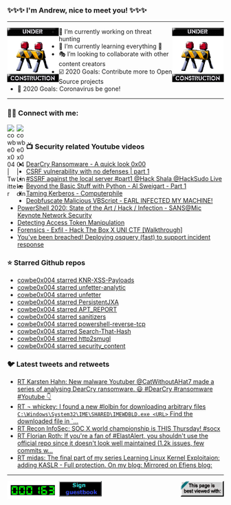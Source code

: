 ### ✨✨✨ I'm Andrew, nice to meet you! ✨✨✨

---
<img align="left" width="120px" src="https://raw.githubusercontent.com/cowbe0x004/cowbe0x004/master/images/image004.gif" />
<img align="right" width="120px" src="https://raw.githubusercontent.com/cowbe0x004/cowbe0x004/master/images/image004.gif" />

- 📖 I’m currently working on threat hunting
- 📘 I’m currently learning everything 🤣
- 🎭 I’m looking to collaborate with other content creators
- ☑️ 2020 Goals: Contribute more to Open Source projects
- 🦠 2020 Goals: Coronavirus be gone!

---

### 🤝🏽 Connect with me:
[<img align="left" alt="cowbe0x004 | Twitter" width="22px" src="https://cdn.jsdelivr.net/npm/simple-icons@v3/icons/twitter.svg" />][twitter]
[<img align="left" alt="cowbe0x004 | LinkedIn" width="22px" src="https://cdn.jsdelivr.net/npm/simple-icons@v3/icons/linkedin.svg" />][linkedin]

<!--
[<img align="left" alt="cowbe0x004.com" width="22px" src="https://raw.githubusercontent.com/iconic/open-iconic/master/svg/globe.svg" />][website]
[<img align="left" alt="cowbe0x004 | YouTube" width="22px" src="https://cdn.jsdelivr.net/npm/simple-icons@v3/icons/youtube.svg" />][youtube]
[<img align="left" alt="cowbe0x004 | Instagram" width="22px" src="https://cdn.jsdelivr.net/npm/simple-icons@v3/icons/instagram.svg" />][instagram]
-->

<br />

### 📺 Security related Youtube videos
<!-- YOUTUBE:START -->
- [DearCry Ransomware - A quick look 0x00](https://www.youtube.com/watch?v=qmCjtigVVR0)
- [CSRF vulnerability with no defenses | part 1](https://www.youtube.com/watch?v=V6xQX30QtPM)
- [#SSRF against the local server #part1 @Hack Shala @HackSudo Live](https://www.youtube.com/watch?v=H147CHNagoA)
- [Beyond the Basic Stuff with Python - Al Sweigart - Part 1](https://www.youtube.com/watch?v=kSrnLbioN6w)
- [Taming Kerberos - Computerphile](https://www.youtube.com/watch?v=qW361k3-BtU)
- [Deobfuscate Malicious VBScript - EARL INFECTED MY MACHINE!](https://www.youtube.com/watch?v=jFWQX-aELLI)
- [PowerShell 2020: State of the Art / Hack / Infection - SANS@Mic Keynote Network Security](https://www.youtube.com/watch?v=ZIQ62IZO58s)
- [Detecting Access Token Manipulation](https://www.youtube.com/watch?v=RMVyYvt0bLY)
- [Forensics - Exfil - Hack The Box X UNI CTF [Walkthrough]](https://www.youtube.com/watch?v=GghxAJeuhxE)
- [You've been breached! Deploying osquery (fast) to support incident response](https://www.youtube.com/watch?v=vLC2vVVwR3c)
<!-- YOUTUBE:END -->

### ⭐ Starred Github repos
<!-- GITHUB_STAR:START -->
- [cowbe0x004 starred KNR-XSS-Payloads](https://github.com/irfan-knr/KNR-XSS-Payloads)
- [cowbe0x004 starred unfetter-analytic](https://github.com/unfetter-discover/unfetter-analytic)
- [cowbe0x004 starred unfetter](https://github.com/unfetter-discover/unfetter)
- [cowbe0x004 starred PersistentJXA](https://github.com/D00MFist/PersistentJXA)
- [cowbe0x004 starred APT_REPORT](https://github.com/blackorbird/APT_REPORT)
- [cowbe0x004 starred sanitizers](https://github.com/google/sanitizers)
- [cowbe0x004 starred powershell-reverse-tcp](https://github.com/ivan-sincek/powershell-reverse-tcp)
- [cowbe0x004 starred Search-That-Hash](https://github.com/HashPals/Search-That-Hash)
- [cowbe0x004 starred http2smugl](https://github.com/neex/http2smugl)
- [cowbe0x004 starred security_content](https://github.com/splunk/security_content)
<!-- GITHUB_STAR:END -->

### 🐦 Latest tweets and retweets
<!-- TWEETS:START -->
- [RT Karsten Hahn: New malware Youtuber @CatWithoutAHat7 made a series of analysing DearCry ransomware. 😃 #DearCry #ransomware #Youtube 👇](https://twitter.com/struppigel/status/1371515185609969667)
- [RT ¬ whickey: I found a new #lolbin for downloading arbitrary files `C:\Windows\System32\IME\SHARED\IMEWDBLD.exe <URL>` Find the downloaded file in `...](https://twitter.com/notwhickey/status/1367493406835040265)
- [RT Recon InfoSec: SOC X world championship is THIS Thursday! #socx](https://twitter.com/Recon_InfoSec/status/1366419712884809734)
- [RT Florian Roth: If you're a fan of #ElastAlert, you shouldn't use the official repo since it doesn't look well maintained (1.2k issues, few commits w...](https://twitter.com/cyb3rops/status/1363797740950614017)
- [RT midas: The final part of my series Learning Linux Kernel Exploitaion: adding KASLR - Full protection. On my blog:  Mirrored on Efiens blog:](https://twitter.com/_lkmidas/status/1357656147138801665)
<!-- TWEETS:END -->

---

[<img align="left" width="120px" src="https://raw.githubusercontent.com/cowbe0x004/cowbe0x004/master/images/visitors.gif" />][visitor]
[<img align="left" alt="Sign My Guestbook" width="100px" src="https://raw.githubusercontent.com/cowbe0x004/cowbe0x004/master/images/sign_guest_book.gif" />][guestbook]
[<img align="right" width="100px" src="https://raw.githubusercontent.com/cowbe0x004/cowbe0x004/master/images/netscape.gif" />][netscape]


[website]: https://cowbe0x004.com
[twitter]: https://twitter.com/cowbe0x004
[youtube]: https://youtube.com/
[instagram]: https://instagram.com/
[linkedin]: https://www.linkedin.com/in/anhuang/
[guestbook]: https://github.com/cowbe0x004/cowbe0x004/issues
[netscape]: https://github.com/cowbe0x004/cowbe0x004
[visitor]: https://github.com/cowbe0x004/cowbe0x004
